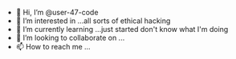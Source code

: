 - 👋 Hi, I’m @user-47-code
- 👀 I’m interested in ...all sorts of ethical hacking
- 🌱 I’m currently learning ...just started don't know what I'm doing
- 💞️ I’m looking to collaborate on ...
- 📫 How to reach me ...

<!---
user-47-code/user-47-code is a ✨ special ✨ repository because its `README.md` (this file) appears on your GitHub profile.
You can click the Preview link to take a look at your chan

